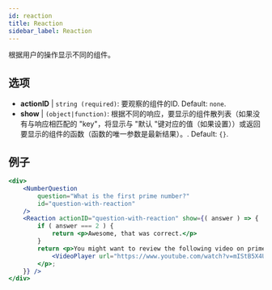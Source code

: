 ```yaml
---
id: reaction 
title: Reaction
sidebar_label: Reaction
---
```


根据用户的操作显示不同的组件。

## 选项

* __actionID__ | `string (required)`: 要观察的组件的ID. Default: `none`.
* __show__ | `(object|function)`: 根据不同的响应，要显示的组件散列表（如果没有与响应相匹配的 "key"，将显示与 "默认 "键对应的值（如果设置））或返回要显示的组件的函数（函数的唯一参数是最新结果）。. Default: `{}`.


## 例子

```jsx live
<div>
	<NumberQuestion
		question="What is the first prime number?"
		id="question-with-reaction"
	/>
	<Reaction actionID="question-with-reaction" show={( answer ) => {
		if ( answer === 2 ) {
			return <p>Awesome, that was correct.</p>
		}
		return <p>You might want to review the following video on prime numbers:
			<VideoPlayer url="https://www.youtube.com/watch?v=mIStB5X4U8M" />
		</p>;
	}} />
</div>
``` 

